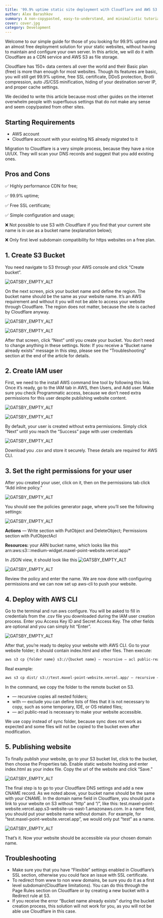 ```yaml
---
title: '99.9% uptime static site deployment with Cloudflare and AWS S3'
author: Alex Barashkov
summary: A non-copypasted, easy-to-understand, and minimalistic tutorial that actually works.
cover: cover.jpg
category: Development
---
```


Welcome to our simple guide for those of you looking for 99.9% uptime and an almost free deployment solution for your static websites, without having to maintain and configure your own server. In this article, we will do it with Cloudflare as a CDN service and AWS S3 as file storage.

Cloudflare has 150+ data centers all over the world and their Basic plan (free) is more than enough for most websites. Though its features are basic, you will still get 99.9% uptime, free SSL certificate, DDoS protection, Brotli compression, auto JS/CSS minification, hiding of your destination server IP, and proper cache settings.

We decided to write this article because most other guides on the internet overwhelm people with superfluous settings that do not make any sense and seem copy/pasted from other sites.

## Starting Requirements

- AWS account
- Cloudflare account with your existing NS already migrated to it

Migration to Cloudflare is a very simple process, because they have a nice UI/UX. They will scan your DNS records and suggest that you add existing ones.

## Pros and Cons

✅ Highly performance CDN for free;

✅ 99.9% uptime;

✅ Free SSL certificate;

✅ Simple configuration and usage;

❌ Not possible to use S3 with Cloudflare if you find that your current site name is in use as a bucket name (explanation below);

❌ Only first level subdomain compatibility for https websites on a free plan.

## 1. Create S3 Bucket

You need navigate to S3 through your AWS console and click “Create bucket”.

![GATSBY_EMPTY_ALT](aws1.jpeg)

On the next screen, pick your bucket name and define the region. The bucket name should be the same as your website name. It’s an AWS requirement and without it you will not be able to access your website through Cloudflare. The region does not matter, because the site is cached by Cloudflare anyway.

![GATSBY_EMPTY_ALT](aws2.jpeg)

![GATSBY_EMPTY_ALT](aws3.jpeg)

After that screen, click “Next” until you create your bucket. You don’t need to change anything in these settings. Note: If you receive a “Bucket name already exists” message in this step, please see the “Troubleshooting” section at the end of the article for details.

## 2. Create IAM user

First, we need to the install AWS command line tool by following this link. Once it’s ready, go to the IAM tab in AWS, then Users, and Add user. Make sure you check Programmatic access, because we don’t need extra permissions for this user despite publishing website content.

![GATSBY_EMPTY_ALT](aws4.jpeg)

![GATSBY_EMPTY_ALT](aws5.jpeg)

By default, your user is created without extra permissions. Simply click “Next” until you reach the “Success” page with user credentials

![GATSBY_EMPTY_ALT](aws6.jpeg)

Download you .csv and store it securely. These details are required for AWS CLI.

## 3. Set the right permissions for your user

After you created your user, click on it, then on the permissions tab click “Add inline policy.”

![GATSBY_EMPTY_ALT](aws7.jpeg)

You should see the policies generator page, where you’ll see the following settings:

![GATSBY_EMPTY_ALT](aws8.jpeg)

**Actions** — Write section with PutObject and DeleteObject; Permissions section with PutObjectAcl

**Resources:** your ARN bucket name, which looks like this arn:aws:s3:::medium-widget.maxel-point-website.vercel.app/\*

In JSON view, it should look like this
![GATSBY_EMPTY_ALT](aws9.jpeg)

![GATSBY_EMPTY_ALT](aws10.jpeg)

Review the policy and enter the name. We are now done with configuring permissions and we can now set up aws-cli to push your website.

## 4. Deploy with AWS CLI

Go to the terminal and run aws configure. You will be asked to fill in credentials from the .csv file you downloaded during the IAM user creation process. Enter you Access Key ID and Secret Access Key. The other fields are optional and you can simply hit “Enter”.

![GATSBY_EMPTY_ALT](aws11.jpeg)

After that, you’re ready to deploy your website with AWS CLI. Go to your website folder; it should contain index.html and other files. Then execute:

```bash
aws s3 cp {folder name} s3://{bucket name} — recursive — acl public-read
```

Real example:

```bash
aws s3 cp dist/ s3://test.maxel-point-website.vercel.app/ — recursive — exclude ‘.DS_Store’ — acl public-read
```

In the command, we copy the folder to the remote bucket on S3.

- — recursive copies all nested folders;
- with — exclude you can define lists of files that it is not necessary to copy, such as some temporary, IDE, or OS related files;
- — acl public-read is necessary to make your website accessible.

We use copy instead of sync folder, because sync does not work as expected and some files will not be copied to the bucket even after modification.

## 5. Publishing website

To finally publish your website, go to your S3 bucket list, click to the bucket, then choose the Properties tab. Enable static website hosting and enter index.html as your index file. Copy the url of the website and click “Save.”

![GATSBY_EMPTY_ALT](aws12.jpeg)

The final step is to go to your Cloudflare DNS settings and add a new CNAME record. As we noted above, your bucket name should be the same with your CNAME. In the domain name field in Cloudflare, you should put a link to your website on S3 without “http” and “/”, like this: test.maxel-point-website.vercel.app.s3-website-us-east-1.amazonaws.com. In a name field, you should put your website name without domain. For example, for “test.maxel-point-website.vercel.app”, we would only put “test” as a name.

![GATSBY_EMPTY_ALT](aws12.jpeg)

That’s it. Now your website should be accessible via your chosen domain name.

## Troubleshooting

- Make sure you that you have “Flexible” settings enabled in Cloudflare’s SSL section, otherwise you could face an issue with SSL certificate.
- To redirect from www to non www domains, be sure you do it as a first level subdomain(Cloudflare limitations). You can do this through the Page Rules section on Cloudflare or by creating a new bucket with a Redirect rule at S3.
- If you receive the error “Bucket name already exists” during the bucket creation process, this solution will not work for you, as you will not be able use Cloudflare in this case.

